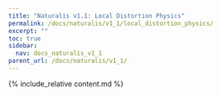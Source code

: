 ```yaml
---
title: "Naturalis v1.1: Local Distortion Physics"
permalink: /docs/naturalis/v1_1/local_distortion_physics/
excerpt: ""
toc: true
sidebar:
  nav: docs_naturalis_v1_1
parent_url: /docs/naturalis/v1_1/
---
```


{% include_relative content.md %}
